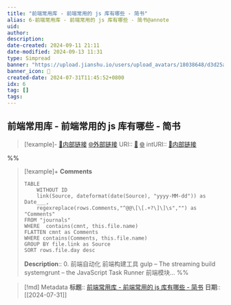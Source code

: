 ```yaml
---
title: "前端常用库 - 前端常用的 js 库有哪些 - 简书"
alias: 6-前端常用库 - 前端常用的 js 库有哪些 - 简书@annote
uid: 
author: 
description: 
date-created: 2024-09-11 21:11
date-modified: 2024-09-13 11:31
type: Simpread
banner: "https://upload.jianshu.io/users/upload_avatars/18038648/d3d25a5e-fd9b-4159-845d-04f73b6eb28d.png "
banner_icon: 🔖
created-date: 2024-07-31T11:45:52+0800
idx: 6
tag: []
tags: 
---
```


## 前端常用库 - 前端常用的 js 库有哪些 - 简书

> [!example]- [🧷内部链接](<http://localhost:7026/unread/6>) [🌐外部链接](<>)
> URI:: [🧷](<http://localhost:7026/unread/6>) [🌐](<>)
> intURI:: [🧷内部链接](<http://localhost:7026/reading/6>)

%%

> [!example]+ **Comments**
>
> ```dataview
> TABLE 
>     WITHOUT ID
>     link(Source, dateformat(date(Source), "yyyy-MM-dd")) as Date___, 
>     regexreplace(rows.Comments,"^@@\[\[.+?\]\]\s","") as "Comments"
> FROM "journals"
> WHERE  contains(cmnt, this.file.name)
> FLATTEN cmnt as Comments
> WHERE contains(Comments, this.file.name)
> GROUP BY file.link as Source
> SORT rows.file.day desc
> ```
>  **Description**:: 0. 前端自动化 前端构建工具 gulp – The streaming build systemgrunt – the JavaScript Task Runner 前端模块…
%%

> [!md] Metadata
> **标题**:: [前端常用库 - 前端常用的 js 库有哪些 - 简书](https://www.jianshu.com/p/7ac18f76c904)
> **日期**:: [[2024-07-31]]

